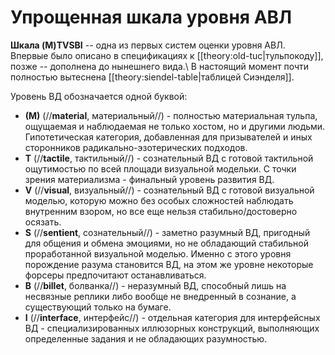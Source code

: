 # Упрощенная шкала уровня АВЛ
**Шкала (M)TVSBI** -- одна из первых систем оценки уровня АВЛ. Впервые было описано в спецификациях к [[theory:old-tuc|тульпокоду]], позже -- дополнена до нынешнего вида.\\ В настоящий момент почти полностью вытеснена [[theory:siendel-table|таблицей Сиэнделя]].

Уровень ВД обозначается одной буквой:
  * **(М)** (//**material**, материальный//) - полностью материальная тульпа, ощущаемая и наблюдаемая не только хостом, но и другими людьми. Гипотетическая категория, добавленная для призывателей и иных сторонников радикально-эзотерических подходов.
  * **Т** (//**tactile**, тактильный//) - сознательный ВД с готовой тактильной ощутимостью по всей площади визуальной модельки. С точки зрения материализма - финальный уровень развития ВД.
  * **V** (//**visual**, визуальный//) - сознательный ВД с готовой визуальной моделью, которую можно без особых сложностей наблюдать внутренним взором, но все еще нельзя стабильно/достоверно осязать. 
  * **S** (//**sentient**, сознательный//) - заметно разумный ВД, пригодный для общения и обмена эмоциями, но не обладающий стабильной проработанной визуальной моделью. Именно с этого уровня порождение разума становится ВД, на этом же уровне некоторые форсеры предпочитают останавливаться. 
  * **B** (//**billet**, болванка//) - неразумный ВД, способный лишь на несвязные реплики либо вообще не внедренный в сознание, а существующий только на бумаге.
  * **I** (//**interface**, интерфейс//) - отдельная категория для интерфейсных ВД - специализированных иллюзорных конструкций, выполняющих определенные задания и не обладающих разумностью.
